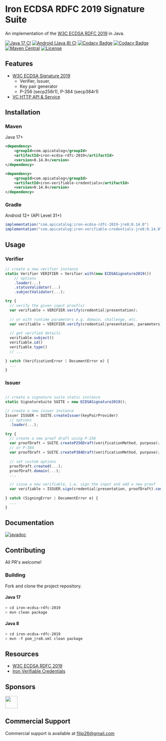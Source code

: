 # Iron ECDSA RDFC 2019 Signature Suite

An implementation of the [W3C ECDSA RDFC 2019](https://www.w3.org/TR/vc-di-ecdsa/#ecdsa-rdfc-2019) in Java.

[![Java 17 CI](https://github.com/filip26/iron-ecdsa-rdfc-2019/actions/workflows/java17-build.yml/badge.svg)](https://github.com/filip26/iron-ecdsa-rdfc-2019/actions/workflows/java17-build.yml)
[![Android (Java 8) CI](https://github.com/filip26/iron-ecdsa-rdfc-2019/actions/workflows/java8-build.yml/badge.svg)](https://github.com/filip26/iron-ecdsa-rdfc-2019/actions/workflows/java8-build.yml)
[![Codacy Badge](https://app.codacy.com/project/badge/Grade/806688cdb1d248e8b5cc2a67f6c2f0f8)](https://www.codacy.com/gh/filip26/iron-ecdsa-rdfc-2019/dashboard?utm_source=github.com&amp;utm_medium=referral&amp;utm_content=filip26/iron-ecdsa-rdfc-2019&amp;utm_campaign=Badge_Grade)
[![Codacy Badge](https://app.codacy.com/project/badge/Coverage/806688cdb1d248e8b5cc2a67f6c2f0f8)](https://www.codacy.com/gh/filip26/iron-ecdsa-rdfc-2019/dashboard?utm_source=github.com&utm_medium=referral&utm_content=filip26/iron-ecdsa-rdfc-2019&utm_campaign=Badge_Coverage)
[![Maven Central](https://img.shields.io/maven-central/v/com.apicatalog/iron-ecdsa-rdfc-2019.svg?label=Maven%20Central)](https://search.maven.org/search?q=g:com.apicatalog%20AND%20a:iron-ecdsa-rdfc-2019)
[![License](https://img.shields.io/badge/License-Apache%202.0-blue.svg)](https://opensource.org/licenses/Apache-2.0)

## Features
* [W3C ECDSA Signature 2019](https://www.w3.org/TR/vc-di-ecdsa/)
  * Verifier, Issuer,
  * Key pair generator
  * P-256 (secp256r1), P-384 (secp384r1)
* [VC HTTP API & Service](https://github.com/filip26/iron-vc-api)

## Installation

### Maven
Java 17+

```xml
<dependency>
    <groupId>com.apicatalog</groupId>
    <artifactId>iron-ecdsa-rdfc-2019</artifactId>
    <version>0.14.0</version>
</dependency>

<dependency>
    <groupId>com.apicatalog</groupId>
    <artifactId>iron-verifiable-credentials</artifactId>
    <version>0.14.0</version>
</dependency>
```

### Gradle

Android 12+ (API Level 31+)

```gradle
implementation("com.apicatalog:iron-ecdsa-rdfc-2019-jre8:0.14.0")
implementation("com.apicatalog:iron-verifiable-credentials-jre8:0.14.0")
```

## Usage

### Verifier

```javascript
// create a new verifier instance
static Verifier VERIFIER = Verifier.with(new ECDSASignature2019())
    // options
    .loader(...)
    .statusValidator(...)
    .subjectValidator(...);

try {
  // verify the given input proof(s)
  var verifiable = VERIFIER.verify(credential|presentation);
  
  // or with runtime parameters e.g. domain, challenge, etc.
  var verifiable = VERIFIER.verify(credential|presentation, parameters);
  
  // get verified details
  verifiable.subject()
  verifiable.id()
  verifiable.type()
  // ...
  
} catch (VerificationError | DocumentError e) {
  ...
}

```

### Issuer

```javascript

// create a signature suite static instance
static SignatureSuite SUITE = new ECDSASignature2019();

// create a new issuer instance
Issuer ISSUER = SUITE.createIssuer(keyPairProvider)
  // options
  .loader(...);
    
try {
  // create a new proof draft using P-256
  var proofDraft = SUITE.createP256Draft(verificationMethod, purpose);
  // or P-384
  var proofDraft = SUITE.createP384Draft(verificationMethod, purpose);
  
  // set custom options
  proofDraft.created(...);
  proofDraft.domain(...);
  ...

  // issue a new verifiable, i.e. sign the input and add a new proof
  var verifiable = ISSUER.sign(credential|presentation, proofDraft).compacted();
  
} catch (SigningError | DocumentError e) {
  ...
}

```

## Documentation

[![javadoc](https://javadoc.io/badge2/com.apicatalog/iron-ecdsa-rdfc-2019/javadoc.svg)](https://javadoc.io/doc/com.apicatalog/iron-ecdsa-rdfc-2019)

## Contributing

All PR's welcome!

### Building

Fork and clone the project repository.

#### Java 17
```bash
> cd iron-ecdsa-rdfc-2019
> mvn clean package
```

#### Java 8
```bash
> cd iron-ecdsa-rdfc-2019
> mvn -f pom_jre8.xml clean package
```

## Resources
* [W3C ECDSA RDFC 2019](https://www.w3.org/TR/vc-di-ecdsa/#ecdsa-rdfc-2019)
* [Iron Verifiable Credentials](https://github.com/filip26/iron-verifiable-credentials)

## Sponsors

<a href="https://github.com/digitalbazaar">
  <img src="https://avatars.githubusercontent.com/u/167436?s=200&v=4" width="40" />
</a> 

## Commercial Support
Commercial support is available at filip26@gmail.com

